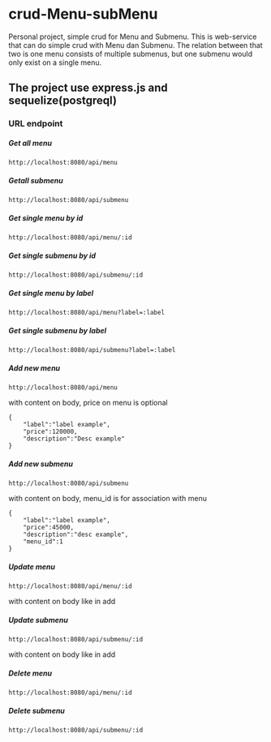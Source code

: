 # crud-Menu-subMenu
Personal project, simple crud for Menu and Submenu.
This is web-service that can do simple crud with Menu dan Submenu.
The relation between that two is one menu consists of multiple submenus, but one submenu would only exist on a single menu.

The project use express.js and sequelize(postgreql)
--------------------------------------------

### URL endpoint

##### Get all menu

```
http://localhost:8080/api/menu
```

##### Getall submenu

```
http://localhost:8080/api/submenu
```

##### Get single menu by id

```
http://localhost:8080/api/menu/:id
```

##### Get single submenu by id

```
http://localhost:8080/api/submenu/:id
```

##### Get single menu by label

```
http://localhost:8080/api/menu?label=:label
```

##### Get single submenu by label

```
http://localhost:8080/api/submenu?label=:label
```

##### Add new menu
```
http://localhost:8080/api/menu
```
with content on body, price on menu is optional
```
{
    "label":"label example",
    "price":120000,
    "description":"Desc example"
}
```

##### Add new submenu
```
http://localhost:8080/api/submenu
```
with content on body, menu_id is for association with menu 
```
{
    "label":"label example",
    "price":45000,
    "description":"desc example",
    "menu_id":1
}
```

##### Update menu
```
http://localhost:8080/api/menu/:id
```
with content on body like in add

##### Update submenu
```
http://localhost:8080/api/submenu/:id
```
with content on body like in add

##### Delete menu
```
http://localhost:8080/api/menu/:id
```

##### Delete submenu
```
http://localhost:8080/api/submenu/:id
```